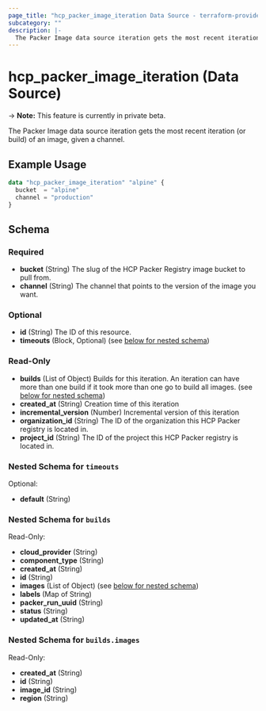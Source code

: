 ```yaml
---
page_title: "hcp_packer_image_iteration Data Source - terraform-provider-hcp"
subcategory: ""
description: |-
  The Packer Image data source iteration gets the most recent iteration (or build) of an image, given a channel.
---
```


# hcp_packer_image_iteration (Data Source)

-> **Note:** This feature is currently in private beta.

The Packer Image data source iteration gets the most recent iteration (or build) of an image, given a channel.

## Example Usage

```terraform
data "hcp_packer_image_iteration" "alpine" {
  bucket  = "alpine"
  channel = "production"
}
```

<!-- schema generated by tfplugindocs -->
## Schema

### Required

- **bucket** (String) The slug of the HCP Packer Registry image bucket to pull from.
- **channel** (String) The channel that points to the version of the image you want.

### Optional

- **id** (String) The ID of this resource.
- **timeouts** (Block, Optional) (see [below for nested schema](#nestedblock--timeouts))

### Read-Only

- **builds** (List of Object) Builds for this iteration. An iteration can have more than one build if it took more than one go to build all images. (see [below for nested schema](#nestedatt--builds))
- **created_at** (String) Creation time of this iteration
- **incremental_version** (Number) Incremental version of this iteration
- **organization_id** (String) The ID of the organization this HCP Packer registry is located in.
- **project_id** (String) The ID of the project this HCP Packer registry is located in.

<a id="nestedblock--timeouts"></a>
### Nested Schema for `timeouts`

Optional:

- **default** (String)


<a id="nestedatt--builds"></a>
### Nested Schema for `builds`

Read-Only:

- **cloud_provider** (String)
- **component_type** (String)
- **created_at** (String)
- **id** (String)
- **images** (List of Object) (see [below for nested schema](#nestedobjatt--builds--images))
- **labels** (Map of String)
- **packer_run_uuid** (String)
- **status** (String)
- **updated_at** (String)

<a id="nestedobjatt--builds--images"></a>
### Nested Schema for `builds.images`

Read-Only:

- **created_at** (String)
- **id** (String)
- **image_id** (String)
- **region** (String)